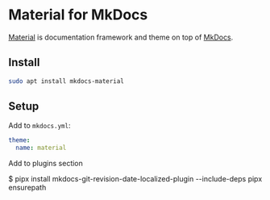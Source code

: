 # Material for MkDocs

[Material](https://squidfunk.github.io/mkdocs-material/getting-started/) is documentation framework and theme on top of [MkDocs](https://www.mkdocs.org/).

## Install
<!-- 
sudo apt install python3-pip 
```bash
user@host: ~/path-to/mkdocs-project/ $ pipx isntall mkdocs-material --force --include-deps
```
-->

```bash
sudo apt install mkdocs-material
```

## Setup

Add to ```mkdocs.yml```:

```yml
theme: 
  name: material
```

Add to plugins section 


$ pipx install mkdocs-git-revision-date-localized-plugin --include-deps
pipx ensurepath
